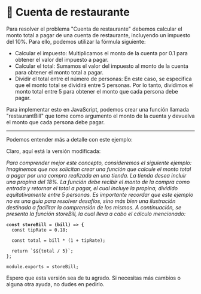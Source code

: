 # 🍕 Cuenta de restaurante

Para resolver el problema "Cuenta de restaurante" debemos calcular el monto total a pagar de una cuenta de restaurante, incluyendo un impuesto del 10%. Para ello, podemos utilizar la fórmula siguiente:

* Calcular el impuesto: Multiplicamos el monto de la cuenta por 0.1 para obtener el valor del impuesto a pagar.
* Calcular el total: Sumamos el valor del impuesto al monto de la cuenta para obtener el monto total a pagar.
* Dividir el total entre el número de personas: En este caso, se especifica que el monto total se dividirá entre 5 personas. Por lo tanto, dividimos el monto total entre 5 para obtener el monto que cada persona debe pagar.

Para implementar esto en JavaScript, podemos crear una función llamada "restaurantBill" que tome como argumento el monto de la cuenta y devuelva el monto que cada persona debe pagar.

***

Podemos entender más a detalle con este ejemplo:

Claro, aquí está la versión modificada:

_Para comprender mejor este concepto, consideremos el siguiente ejemplo: Imaginemos que nos solicitan crear una función que calcule el monto total a pagar por una compra realizada en una tienda. La tienda desea incluir una propina del 18%. La función debe recibir el monto de la compra como entrada y retornar el total a pagar, el cual incluye la propina, dividido equitativamente entre 5 personas. Es importante recordar que este ejemplo no es una guía para resolver desafíos, sino más bien una ilustración destinada a facilitar la comprensión de los mismos. A continuación, se presenta la función storeBill, la cual lleva a cabo el cálculo mencionado:_

<pre class="language-javascript"><code class="lang-javascript"><strong>const storeBill = (bill) => {
</strong>  const tipRate = 0.18;

  const total = bill * (1 + tipRate);

  return `$${total / 5}`;
};

module.exports = storeBill;
</code></pre>

Espero que esta versión sea de tu agrado. Si necesitas más cambios o alguna otra ayuda, no dudes en pedirlo.
